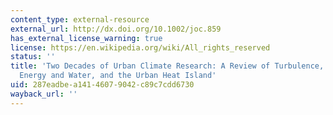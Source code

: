 ```yaml
---
content_type: external-resource
external_url: http://dx.doi.org/10.1002/joc.859
has_external_license_warning: true
license: https://en.wikipedia.org/wiki/All_rights_reserved
status: ''
title: 'Two Decades of Urban Climate Research: A Review of Turbulence, Exchanges of
  Energy and Water, and the Urban Heat Island'
uid: 287eadbe-a141-4607-9042-c89c7cdd6730
wayback_url: ''
---
```


